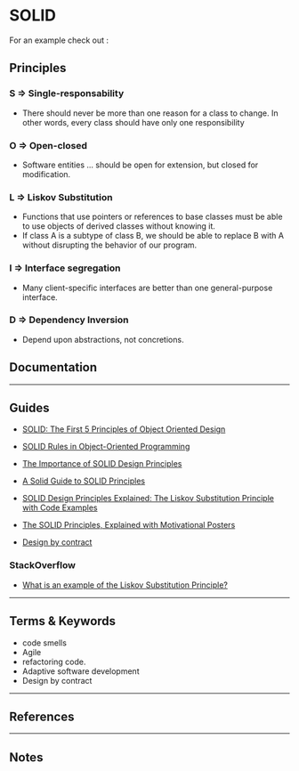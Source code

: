 SOLID 
========

For an example check out : 

Principles
----------

### S => Single-responsability
* There should never be more than one reason for a class to change. In other words, every class should have only one responsibility
### O => Open-closed 
* Software entities ... should be open for extension, but closed for modification.
### L => Liskov Substitution
* Functions that use pointers or references to base classes must be able to use objects of derived classes without knowing it.
* If class A is a subtype of class B, we should be able to replace B with A without disrupting the behavior of our program.
### I => Interface segregation
* Many client-specific interfaces are better than one general-purpose interface.
### D => Dependency Inversion
* Depend upon abstractions, not concretions.



Documentation
-------------



-----------------------------------------------------------------------------------------------------

Guides
-----------------------

- [SOLID: The First 5 Principles of Object Oriented Design](https://www.digitalocean.com/community/conceptual_articles/s-o-l-i-d-the-first-five-principles-of-object-oriented-design)
- [SOLID Rules in Object-Oriented Programming](https://wearecommunity.io/communities/epam-poland/articles/1190#:~:text=SOLID%20is%20an%20acronym%20for,principle%20and%20dependency%20inversion%20principle.)
- [The Importance of SOLID Design Principles](https://www.bmc.com/blogs/solid-design-principles/)
- [A Solid Guide to SOLID Principles](https://www.baeldung.com/solid-principles)
- [SOLID Design Principles Explained: The Liskov Substitution Principle with Code Examples](https://stackify.com/solid-design-liskov-substitution-principle/)
- [The SOLID Principles, Explained with Motivational Posters](https://www.globalnerdy.com/2009/07/15/the-solid-principles-explained-with-motivational-posters/)

- [Design by contract](https://en.wikipedia.org/wiki/Design_by_contract)

### StackOverflow

- [What is an example of the Liskov Substitution Principle?](https://stackoverflow.com/questions/56860/what-is-an-example-of-the-liskov-substitution-principle)


-----------------------------------------------------------------------------------------------------

Terms & Keywords
----------------

- code smells
- Agile
- refactoring code.
- Adaptive software development
- Design by contract


-----------------------------------------------------------------------------------------------------

References
----------



-----------------------------------------------------------------------------------------------------

Notes
-----